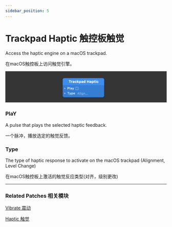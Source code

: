 ```yaml
---
sidebar_position: 5
---
```


# Trackpad Haptic 触控板触觉

Access the haptic engine on a macOS trackpad.

在macOS触控板上访问触觉引擎。

![Image](./../../../static/img/docs/Device/trackpad-haptic.png)

### PlaY

A pulse that plays the selected haptic feedback.

一个脉冲，播放选定的触觉反馈。

### Type

The type of haptic response to activate on the macOS trackpad (Alignment, Level Change)

在macOS触控板上激活的触觉反应类型(对齐，级别更改)

------

### Related Patches 相关模块

[Vibrate 震动](./Vibrate.md)

[Haptic 触觉](./Haptic.md)

